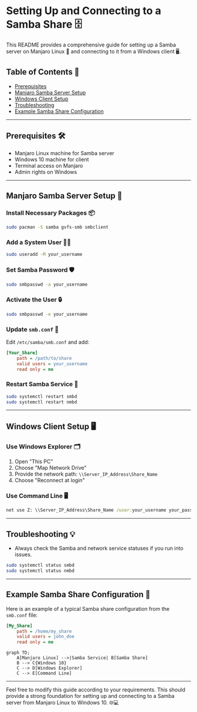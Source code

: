 # Setting Up and Connecting to a Samba Share 🗄️

This README provides a comprehensive guide for setting up a Samba server on Manjaro Linux 🐧 and connecting to it from a Windows client 🖥️.

## Table of Contents 📝

- [Prerequisites](#prerequisites)
- [Manjaro Samba Server Setup](#manjaro-samba-server-setup)
- [Windows Client Setup](#windows-client-setup)
- [Troubleshooting](#troubleshooting)
- [Example Samba Share Configuration](#example-samba-share-configuration)
  
---

## Prerequisites 🛠️

- Manjaro Linux machine for Samba server
- Windows 10 machine for client
- Terminal access on Manjaro
- Admin rights on Windows

---

## Manjaro Samba Server Setup 🐧

### Install Necessary Packages 📦

```bash
sudo pacman -S samba gvfs-smb smbclient
```

### Add a System User 🙍‍♂️

```bash
sudo useradd -M your_username
```

### Set Samba Password 🛡️

```bash
sudo smbpasswd -a your_username
```

### Activate the User 🔒

```bash
sudo smbpasswd -e your_username
```

### Update `smb.conf` 📝

Edit `/etc/samba/smb.conf` and add:

```ini
[Your_Share]
    path = /path/to/share
    valid users = your_username
    read only = no
```

### Restart Samba Service 🔄

```bash
sudo systemctl restart smbd
sudo systemctl restart nmbd
```

---

## Windows Client Setup 🖥️

### Use Windows Explorer 🗂️

1. Open "This PC"
2. Choose "Map Network Drive"
3. Provide the network path: `\\Server_IP_Address\Share_Name`
4. Choose "Reconnect at login"

### Use Command Line 🖥️

```cmd
net use Z: \\Server_IP_Address\Share_Name /user:your_username your_password /persistent:yes
```

---

## Troubleshooting 💡

- Always check the Samba and network service statuses if you run into issues.

```bash
sudo systemctl status smbd
sudo systemctl status nmbd
```

---

## Example Samba Share Configuration 📑

Here is an example of a typical Samba share configuration from the `smb.conf` file:

```ini
[My_Share]
    path = /home/my_share
    valid users = john_doe
    read only = no
```

```mermaid
graph TD;
    A[Manjaro Linux] -->|Samba Service| B[Samba Share]
    B --> C{Windows 10}
    C --> D[Windows Explorer]
    C --> E[Command Line]
```

---

Feel free to modify this guide according to your requirements. This should provide a strong foundation for setting up and connecting to a Samba server from Manjaro Linux to Windows 10. 🌐💻
